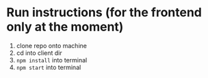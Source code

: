 # Run instructions (for the frontend only at the moment)

1. clone repo onto machine
2. cd into client dir
3. `npm install` into terminal
4. `npm start` into terminal
